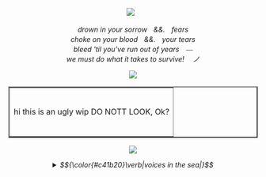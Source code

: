<p align="center">
</a>
<img src="https://komarev.com/ghpvc/?username=jukejoints&color=c41b20&base=1000&style=flat&label=txt" />⠀
<p align="center">
  
<p align="center">
<i>drown in your sorrowㅤ&&.ㅤfears
  <br>
choke on your bloodㅤ&&.ㅤyour tears
  <br>
bleed 'til you've run out of yearsㅤ⎯⎯
  <br>
we must do what it takes to survive!ㅤ ノ <i>
  
<p align="center">
  <img src="https://i.ibb.co/5h1GNMjr/top-img-scy-maybe.png"/>
</p>

   <div align="center">
<table border="2">
     <tr>
       <td>
         <br>
<p align="center">
 hi this is an ugly wip DO NOTT LOOK, Ok?
</p>

 <br>
    </td>
  </tr>
</table>

<p align="center">
  <img src="https://i.ibb.co/SDyvZBv9/bottom-ody-img.png"/>
</p>

<details>
              <summary> <td>$${\color{#c41b20}\verb|voices in the sea|}$$</td></summary>
11:07 PM[this a bird] I was thinking if ramen deltaruen my bad
  <br>
11:07 PM[this a bird] Kills mehelf
